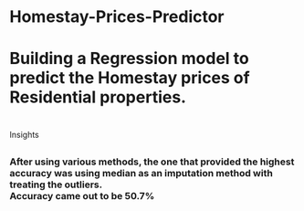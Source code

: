 # Homestay-Prices-Predictor
<h1>Building a Regression model to predict the Homestay prices of Residential properties. <h1>
<h2></h2>Insights <br><h2></h2>
<h3>After using various methods, the one that provided the highest accuracy was using median as an imputation method with treating the outliers. <br>
Accuracy came out to be 50.7%<h3>
